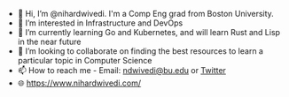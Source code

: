 - 👋 Hi, I’m @nihardwivedi. I'm a Comp Eng grad from Boston University.
- 👀 I’m interested in Infrastructure and DevOps
- 🌱 I’m currently learning Go and Kubernetes, and will learn Rust and Lisp in the near future
- 💞️ I’m looking to collaborate on finding the best resources to learn a particular topic in Computer Science
- 📫 How to reach me - Email: <ndwivedi@bu.edu> or [Twitter](https://twitter.com/2steps2doors)
- 🌐 <https://www.nihardwivedi.com/>
